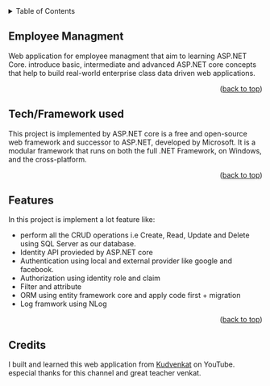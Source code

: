<!-- TABLE OF CONTENTS -->
<details>
  <summary>Table of Contents</summary>
  <ol>
    <li><a href="#Employee-Managment">Employee Managment</a></li>
    <li><a href="#techframework-used">Tech/Framework used</a></li>
    <li><a href="#features">Features</a></li>
    <li><a href="#credits">Credits</a></li>
  </ol>
</details>

<!-- ABOUT THE PROJECT -->
## Employee Managment
Web application for employee managment that aim to learning ASP.NET Core. introduce basic, intermediate and advanced ASP.NET core concepts that help to build real-world enterprise class data driven web applications.
<p align="right">(<a href="#top">back to top</a>)</p>

## Tech/Framework used
This project is implemented by ASP.NET core is a free and open-source web framework and successor to ASP.NET, developed by Microsoft. It is a modular framework that runs on both the full .NET Framework, on Windows, and the cross-platform.
<p align="right">(<a href="#top">back to top</a>)</p>

## Features
In this project is implement a lot feature like:
* perform all the CRUD operations i.e Create, Read, Update and Delete using SQL Server as our database.
* Identity API provieded by ASP.NET core
* Authentication using local and external provider like google and facebook.
* Authorization using identity role and claim
* Filter and attribute
* ORM using entity framework core and apply code first + migration
* Log framwork using NLog
<p align="right">(<a href="#top">back to top</a>)</p>

## Credits
I built and learned this web application from [Kudvenkat](https://www.youtube.com/channel/UCCTVrRB5KpIiK6V2GGVsR1Q) on YouTube. especial thanks for this channel and great teacher venkat.
